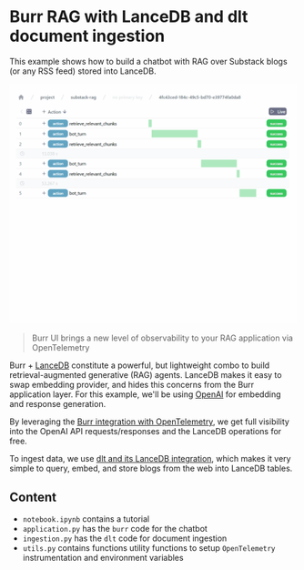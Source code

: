 # Burr RAG with LanceDB and dlt document ingestion

This example shows how to build a chatbot with RAG over Substack blogs (or any RSS feed) stored into LanceDB.

![burr ui](burr-ui.gif)

> Burr UI brings a new level of observability to your RAG application via OpenTelemetry

Burr + [LanceDB](https://lancedb.github.io/lancedb/) constitute a powerful, but lightweight combo to build retrieval-augmented generative (RAG) agents. LanceDB makes it easy to swap embedding provider, and hides this concerns from the Burr application layer. For this example, we'll be using [OpenAI](https://github.com/openai/openai-python) for embedding and response generation.

By leveraging the [Burr integration with OpenTelemetry](https://blog.dagworks.io/p/building-generative-ai-agent-based), we get full visibility into the OpenAI API requests/responses and the LanceDB operations for free.

To ingest data, we use [dlt and its LanceDB integration](https://dlthub.com/devel/dlt-ecosystem/destinations/lancedb), which makes it very simple to query, embed, and store blogs from the web into LanceDB tables.

## Content

- `notebook.ipynb` contains a tutorial
- `application.py` has the `burr` code for the chatbot
- `ingestion.py` has the `dlt` code for document ingestion
- `utils.py` contains functions utility functions to setup `OpenTelemetry` instrumentation and environment variables
